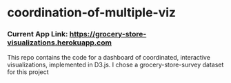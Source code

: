 # coordination-of-multiple-viz

### Current App Link: https://grocery-store-visualizations.herokuapp.com

This repo contains the code for a dashboard of coordinated, interactive visualizations, implemented in D3.js. I chose a grocery-store-survey dataset for this project
